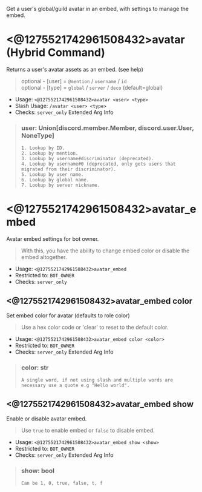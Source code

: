 Get a user's global/guild avatar in an embed, with settings to manage the embed.

# <@1275521742961508432>avatar (Hybrid Command)
Returns a user's avatar assets as an embed. (see help)<br/>

> optional - [user] = `@mention` / `username` / `id`<br/>
> optional - [type] = `global` / `server` / `deco` (default=global)<br/>
 - Usage: `<@1275521742961508432>avatar <user> <type>`
 - Slash Usage: `/avatar <user> <type>`
 - Checks: `server_only`
Extended Arg Info
> ### user: Union[discord.member.Member, discord.user.User, NoneType]
> 
> 
>     1. Lookup by ID.
>     2. Lookup by mention.
>     3. Lookup by username#discriminator (deprecated).
>     4. Lookup by username#0 (deprecated, only gets users that migrated from their discriminator).
>     5. Lookup by user name.
>     6. Lookup by global name.
>     7. Lookup by server nickname.
> 
>     
# <@1275521742961508432>avatar_embed
Avatar embed settings for bot owner.<br/>

> With this, you have the ability to change embed color or disable the embed altogether.<br/>
 - Usage: `<@1275521742961508432>avatar_embed`
 - Restricted to: `BOT_OWNER`
 - Checks: `server_only`
## <@1275521742961508432>avatar_embed color
Set embed color for avatar (defaults to role color)<br/>

> Use a hex color code or 'clear' to reset to the default color.<br/>
 - Usage: `<@1275521742961508432>avatar_embed color <color>`
 - Restricted to: `BOT_OWNER`
 - Checks: `server_only`
Extended Arg Info
> ### color: str
> ```
> A single word, if not using slash and multiple words are necessary use a quote e.g "Hello world".
> ```
## <@1275521742961508432>avatar_embed show
Enable or disable avatar embed.<br/>

> Use `true` to enable embed or `false` to disable embed.<br/>
 - Usage: `<@1275521742961508432>avatar_embed show <show>`
 - Restricted to: `BOT_OWNER`
 - Checks: `server_only`
Extended Arg Info
> ### show: bool
> ```
> Can be 1, 0, true, false, t, f
> ```
